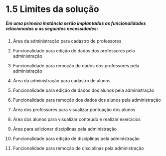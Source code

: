 # 1.5 Limites da solução

##### Em uma primeira instância serão implantadas as funcionalidades relacionadas a as seguintes necessidades:

1. Área da administração para cadastro de professores

2. Funcionalidade para edição de dados dos professores pela administração

3. Funcionalidade para remoção de dados dos professores pela administração

4. Área da administração para cadastro de alunos

5. Funcionalidade para edição de dados dos alunos pela administração

6. Funcionalidade para remoção dos dados dos alunos pela administração

7. Área dos professores para visualizar pontuação dos alunos

8. Área dos alunos para visualizar conteúdo e realizar exercícios

9. Área para adicionar disciplinas pela administração

10. Funcionalidade para edição de disciplinas pela administração

11. Funcionalidade para remoção de disciplinas pela administração



